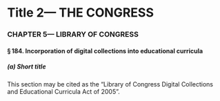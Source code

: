 
# Title 2— THE CONGRESS
### CHAPTER 5— LIBRARY OF CONGRESS
#### § 184. Incorporation of digital collections into educational curricula
##### (a) Short title

This section may be cited as the “Library of Congress Digital Collections and Educational Curricula Act of 2005”.
